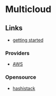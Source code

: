 # Multicloud

## Links

- [getting started](./multicloud.md)

### Providers

- [AWS](./aws/README.md)

### Opensource

- [hashistack](./hashicorp/README.md)
